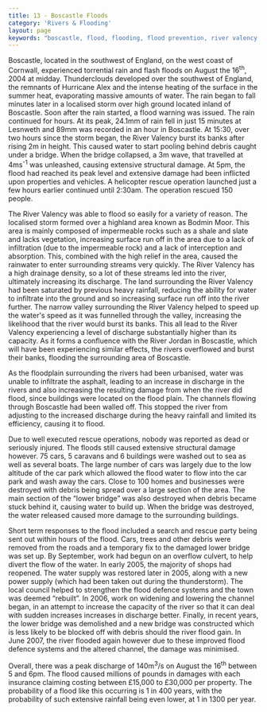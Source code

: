 ```yaml
---
title: 13 - Boscastle Floods
category: 'Rivers & Flooding'
layout: page
keywords: "boscastle, flood, flooding, flood prevention, river valency, river jordan"
---
```


Boscastle, located in the southwest of England, on the west coast of Cornwall, experienced torrential rain and flash floods on August the 16<sup>th</sup>, 2004 at midday. Thunderclouds developed over the southwest of England, the remnants of Hurricane Alex and the intense heating of the surface in the summer heat, evaporating massive amounts of water. The rain began to fall minutes later in a localised storm over high ground located inland of Boscastle. Soon after the rain started, a flood warning was issued. The rain continued for hours. At its peak, 24.1mm of rain fell in just 15 minutes at Lesnweth and 89mm was recorded in an hour in Boscastle. At 15:30, over two hours since the storm began, the River Valency burst its banks after rising 2m in height. This caused water to start pooling behind debris caught under a bridge. When the bridge collapsed, a 3m wave, that travelled at 4ms<sup>-1</sup> was unleashed, causing extensive structural damage. At 5pm, the flood had reached its peak level and extensive damage had been inflicted upon properties and vehicles. A helicopter rescue operation launched just a few hours earlier continued until 2:30am. The operation rescued 150 people.  

The River Valency was able to flood so easily for a variety of reason. The localised storm formed over a highland area known as Bodmin Moor. This area is mainly composed of impermeable rocks such as a shale and slate and lacks vegetation, increasing surface run off in the area due to a lack of infiltration (due to the impermeable rock) and a lack of interception and absorption. This, combined with the high relief in the area, caused the rainwater to enter surrounding streams very quickly. The River Valency has a high drainage density, so a lot of these streams led into the river, ultimately increasing its discharge. The land surrounding the River Valency had been saturated by previous heavy rainfall, reducing the ability for water to infiltrate into the ground and so increasing surface run off into the river further. The narrow valley surrounding the River Valency helped to speed up the water's speed as it was funnelled through the valley, increasing the likelihood that the river would burst its banks. This all lead to the River Valency experiencing a level of discharge substantially higher than its capacity. As it forms a confluence with the River Jordan in Boscastle, which will have been experiencing similar effects, the rivers overflowed and burst their banks, flooding the surrounding area of Boscastle.

As the floodplain surrounding the rivers had been urbanised, water was unable to infiltrate the asphalt, leading to an increase in discharge in the rivers and also increasing the resulting damage from when the river did flood, since buildings were located on the flood plain. The channels flowing through Boscastle had been walled off. This stopped the river from adjusting to the increased discharge during the heavy rainfall and limited its efficiency, causing it to flood.

Due to well executed rescue operations, nobody was reported as dead or seriously injured. The floods still caused extensive structural damage however. 75 cars, 5 caravans and 6 buildings were washed out to sea as well as several boats. The large number of cars was largely due to the low altitude of the car park which allowed the flood water to flow into the car park and wash away the cars. Close to 100 homes and businesses were destroyed with debris being spread over a large section of the area. The main section of the “lower bridge” was also destroyed when debris became stuck behind it, causing water to build up. When the bridge was destroyed, the water released caused more damage to the surrounding buildings. 

Short term responses to the flood included a search and rescue party being sent out within hours of the flood. Cars, trees and other debris were removed from the roads and a temporary fix to the damaged lower bridge was set up. By September, work had begun on an overflow culvert, to help divert the flow of the water. In early 2005, the majority of shops had reopened. The water supply was restored later in 2005, along with a new power supply (which had been taken out during the thunderstorm). The local council helped to strengthen the flood defence systems and the town was deemed “rebuilt”. In 2006, work on widening and lowering the channel began, in an attempt to increase the capacity of the river so that it can deal with sudden increases increases in discharge better. Finally, in recent years, the lower bridge was demolished and a new bridge was constructed which is less likely to be blocked off with debris should the river flood gain. In June 2007, the river flooded again however due to these improved flood defence systems and the altered channel, the damage was minimised. 

Overall, there was a peak discharge of 140m<sup>3</sup>/s on August the 16<sup>th</sup> between 5 and 6pm. The flood caused millions of pounds in damages with each insurance claiming costing between £15,000 to £30,000 per property. The probability of a flood like this occurring is 1 in 400 years, with the probability of such extensive rainfall being even lower, at 1 in 1300 per year. 
